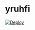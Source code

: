 # yruhfi
[![Deploy](https://www.herokucdn.com/deploy/button.png)](https://dashboard.heroku.com/new?template=https://github.com/apple953/yruhfi)
